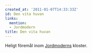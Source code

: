 ```yaml
---
created_at: '2011-01-07T14:33:33Z'
id: Den vita huvan
links:
  mention:
  - Jordmodern
title: Den vita huvan
---
```


Heligt föremål inom [Jordmoderns] kloster.

  [Jordmoderns]: Jordmodern